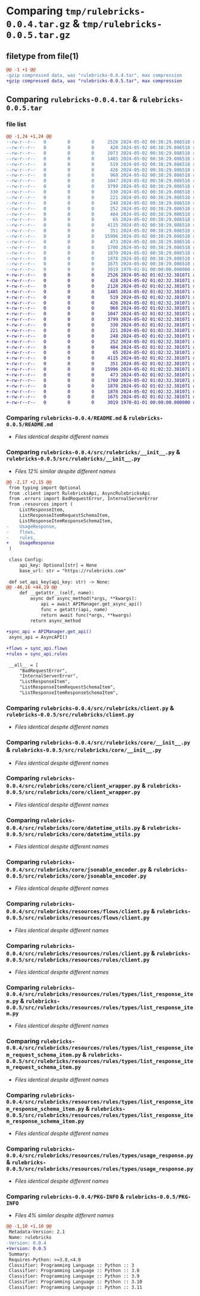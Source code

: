 # Comparing `tmp/rulebricks-0.0.4.tar.gz` & `tmp/rulebricks-0.0.5.tar.gz`

## filetype from file(1)

```diff
@@ -1 +1 @@
-gzip compressed data, was "rulebricks-0.0.4.tar", max compression
+gzip compressed data, was "rulebricks-0.0.5.tar", max compression
```

## Comparing `rulebricks-0.0.4.tar` & `rulebricks-0.0.5.tar`

### file list

```diff
@@ -1,24 +1,24 @@
--rw-r--r--   0        0        0     2526 2024-05-02 00:38:29.086518 rulebricks-0.0.4/README.md
--rw-r--r--   0        0        0      428 2024-05-02 00:38:29.086518 rulebricks-0.0.4/pyproject.toml
--rw-r--r--   0        0        0     2073 2024-05-02 00:38:29.086518 rulebricks-0.0.4/src/rulebricks/__init__.py
--rw-r--r--   0        0        0     1485 2024-05-02 00:38:29.086518 rulebricks-0.0.4/src/rulebricks/client.py
--rw-r--r--   0        0        0      519 2024-05-02 00:38:29.086518 rulebricks-0.0.4/src/rulebricks/core/__init__.py
--rw-r--r--   0        0        0      426 2024-05-02 00:38:29.086518 rulebricks-0.0.4/src/rulebricks/core/api_error.py
--rw-r--r--   0        0        0      968 2024-05-02 00:38:29.086518 rulebricks-0.0.4/src/rulebricks/core/client_wrapper.py
--rw-r--r--   0        0        0     1047 2024-05-02 00:38:29.086518 rulebricks-0.0.4/src/rulebricks/core/datetime_utils.py
--rw-r--r--   0        0        0     3799 2024-05-02 00:38:29.086518 rulebricks-0.0.4/src/rulebricks/core/jsonable_encoder.py
--rw-r--r--   0        0        0      330 2024-05-02 00:38:29.086518 rulebricks-0.0.4/src/rulebricks/core/remove_none_from_dict.py
--rw-r--r--   0        0        0      221 2024-05-02 00:38:29.086518 rulebricks-0.0.4/src/rulebricks/errors/__init__.py
--rw-r--r--   0        0        0      248 2024-05-02 00:38:29.086518 rulebricks-0.0.4/src/rulebricks/errors/bad_request_error.py
--rw-r--r--   0        0        0      252 2024-05-02 00:38:29.086518 rulebricks-0.0.4/src/rulebricks/errors/internal_server_error.py
--rw-r--r--   0        0        0      404 2024-05-02 00:38:29.086518 rulebricks-0.0.4/src/rulebricks/resources/__init__.py
--rw-r--r--   0        0        0       65 2024-05-02 00:38:29.086518 rulebricks-0.0.4/src/rulebricks/resources/flows/__init__.py
--rw-r--r--   0        0        0     4115 2024-05-02 00:38:29.086518 rulebricks-0.0.4/src/rulebricks/resources/flows/client.py
--rw-r--r--   0        0        0      351 2024-05-02 00:38:29.086518 rulebricks-0.0.4/src/rulebricks/resources/rules/__init__.py
--rw-r--r--   0        0        0    15996 2024-05-02 00:38:29.086518 rulebricks-0.0.4/src/rulebricks/resources/rules/client.py
--rw-r--r--   0        0        0      473 2024-05-02 00:38:29.086518 rulebricks-0.0.4/src/rulebricks/resources/rules/types/__init__.py
--rw-r--r--   0        0        0     1700 2024-05-02 00:38:29.086518 rulebricks-0.0.4/src/rulebricks/resources/rules/types/list_response_item.py
--rw-r--r--   0        0        0     1870 2024-05-02 00:38:29.086518 rulebricks-0.0.4/src/rulebricks/resources/rules/types/list_response_item_request_schema_item.py
--rw-r--r--   0        0        0     1878 2024-05-02 00:38:29.086518 rulebricks-0.0.4/src/rulebricks/resources/rules/types/list_response_item_response_schema_item.py
--rw-r--r--   0        0        0     1675 2024-05-02 00:38:29.086518 rulebricks-0.0.4/src/rulebricks/resources/rules/types/usage_response.py
--rw-r--r--   0        0        0     3019 1970-01-01 00:00:00.000000 rulebricks-0.0.4/PKG-INFO
+-rw-r--r--   0        0        0     2526 2024-05-02 01:02:32.381071 rulebricks-0.0.5/README.md
+-rw-r--r--   0        0        0      428 2024-05-02 01:02:32.381071 rulebricks-0.0.5/pyproject.toml
+-rw-r--r--   0        0        0     2128 2024-05-02 01:02:32.381071 rulebricks-0.0.5/src/rulebricks/__init__.py
+-rw-r--r--   0        0        0     1485 2024-05-02 01:02:32.381071 rulebricks-0.0.5/src/rulebricks/client.py
+-rw-r--r--   0        0        0      519 2024-05-02 01:02:32.381071 rulebricks-0.0.5/src/rulebricks/core/__init__.py
+-rw-r--r--   0        0        0      426 2024-05-02 01:02:32.381071 rulebricks-0.0.5/src/rulebricks/core/api_error.py
+-rw-r--r--   0        0        0      968 2024-05-02 01:02:32.381071 rulebricks-0.0.5/src/rulebricks/core/client_wrapper.py
+-rw-r--r--   0        0        0     1047 2024-05-02 01:02:32.381071 rulebricks-0.0.5/src/rulebricks/core/datetime_utils.py
+-rw-r--r--   0        0        0     3799 2024-05-02 01:02:32.381071 rulebricks-0.0.5/src/rulebricks/core/jsonable_encoder.py
+-rw-r--r--   0        0        0      330 2024-05-02 01:02:32.381071 rulebricks-0.0.5/src/rulebricks/core/remove_none_from_dict.py
+-rw-r--r--   0        0        0      221 2024-05-02 01:02:32.381071 rulebricks-0.0.5/src/rulebricks/errors/__init__.py
+-rw-r--r--   0        0        0      248 2024-05-02 01:02:32.381071 rulebricks-0.0.5/src/rulebricks/errors/bad_request_error.py
+-rw-r--r--   0        0        0      252 2024-05-02 01:02:32.381071 rulebricks-0.0.5/src/rulebricks/errors/internal_server_error.py
+-rw-r--r--   0        0        0      404 2024-05-02 01:02:32.381071 rulebricks-0.0.5/src/rulebricks/resources/__init__.py
+-rw-r--r--   0        0        0       65 2024-05-02 01:02:32.381071 rulebricks-0.0.5/src/rulebricks/resources/flows/__init__.py
+-rw-r--r--   0        0        0     4115 2024-05-02 01:02:32.381071 rulebricks-0.0.5/src/rulebricks/resources/flows/client.py
+-rw-r--r--   0        0        0      351 2024-05-02 01:02:32.381071 rulebricks-0.0.5/src/rulebricks/resources/rules/__init__.py
+-rw-r--r--   0        0        0    15996 2024-05-02 01:02:32.381071 rulebricks-0.0.5/src/rulebricks/resources/rules/client.py
+-rw-r--r--   0        0        0      473 2024-05-02 01:02:32.381071 rulebricks-0.0.5/src/rulebricks/resources/rules/types/__init__.py
+-rw-r--r--   0        0        0     1700 2024-05-02 01:02:32.381071 rulebricks-0.0.5/src/rulebricks/resources/rules/types/list_response_item.py
+-rw-r--r--   0        0        0     1870 2024-05-02 01:02:32.381071 rulebricks-0.0.5/src/rulebricks/resources/rules/types/list_response_item_request_schema_item.py
+-rw-r--r--   0        0        0     1878 2024-05-02 01:02:32.381071 rulebricks-0.0.5/src/rulebricks/resources/rules/types/list_response_item_response_schema_item.py
+-rw-r--r--   0        0        0     1675 2024-05-02 01:02:32.381071 rulebricks-0.0.5/src/rulebricks/resources/rules/types/usage_response.py
+-rw-r--r--   0        0        0     3019 1970-01-01 00:00:00.000000 rulebricks-0.0.5/PKG-INFO
```

### Comparing `rulebricks-0.0.4/README.md` & `rulebricks-0.0.5/README.md`

 * *Files identical despite different names*

### Comparing `rulebricks-0.0.4/src/rulebricks/__init__.py` & `rulebricks-0.0.5/src/rulebricks/__init__.py`

 * *Files 12% similar despite different names*

```diff
@@ -2,17 +2,15 @@
 from typing import Optional
 from .client import RulebricksApi, AsyncRulebricksApi
 from .errors import BadRequestError, InternalServerError
 from .resources import (
     ListResponseItem,
     ListResponseItemRequestSchemaItem,
     ListResponseItemResponseSchemaItem,
-    UsageResponse,
-    flows,
-    rules,
+    UsageResponse
 )
 
 class Config:
     api_key: Optional[str] = None
     base_url: str = "https://rulebricks.com"
 
 def set_api_key(api_key: str) -> None:
@@ -46,16 +44,19 @@
     def __getattr__(self, name):
         async def async_method(*args, **kwargs):
             api = await APIManager.get_async_api()
             func = getattr(api, name)
             return await func(*args, **kwargs)
         return async_method
 
+sync_api = APIManager.get_api()
 async_api = AsyncAPI()
 
+flows = sync_api.flows
+rules = sync_api.rules
 
 __all__ = [
     "BadRequestError",
     "InternalServerError",
     "ListResponseItem",
     "ListResponseItemRequestSchemaItem",
     "ListResponseItemResponseSchemaItem",
```

### Comparing `rulebricks-0.0.4/src/rulebricks/client.py` & `rulebricks-0.0.5/src/rulebricks/client.py`

 * *Files identical despite different names*

### Comparing `rulebricks-0.0.4/src/rulebricks/core/__init__.py` & `rulebricks-0.0.5/src/rulebricks/core/__init__.py`

 * *Files identical despite different names*

### Comparing `rulebricks-0.0.4/src/rulebricks/core/client_wrapper.py` & `rulebricks-0.0.5/src/rulebricks/core/client_wrapper.py`

 * *Files identical despite different names*

### Comparing `rulebricks-0.0.4/src/rulebricks/core/datetime_utils.py` & `rulebricks-0.0.5/src/rulebricks/core/datetime_utils.py`

 * *Files identical despite different names*

### Comparing `rulebricks-0.0.4/src/rulebricks/core/jsonable_encoder.py` & `rulebricks-0.0.5/src/rulebricks/core/jsonable_encoder.py`

 * *Files identical despite different names*

### Comparing `rulebricks-0.0.4/src/rulebricks/resources/flows/client.py` & `rulebricks-0.0.5/src/rulebricks/resources/flows/client.py`

 * *Files identical despite different names*

### Comparing `rulebricks-0.0.4/src/rulebricks/resources/rules/client.py` & `rulebricks-0.0.5/src/rulebricks/resources/rules/client.py`

 * *Files identical despite different names*

### Comparing `rulebricks-0.0.4/src/rulebricks/resources/rules/types/list_response_item.py` & `rulebricks-0.0.5/src/rulebricks/resources/rules/types/list_response_item.py`

 * *Files identical despite different names*

### Comparing `rulebricks-0.0.4/src/rulebricks/resources/rules/types/list_response_item_request_schema_item.py` & `rulebricks-0.0.5/src/rulebricks/resources/rules/types/list_response_item_request_schema_item.py`

 * *Files identical despite different names*

### Comparing `rulebricks-0.0.4/src/rulebricks/resources/rules/types/list_response_item_response_schema_item.py` & `rulebricks-0.0.5/src/rulebricks/resources/rules/types/list_response_item_response_schema_item.py`

 * *Files identical despite different names*

### Comparing `rulebricks-0.0.4/src/rulebricks/resources/rules/types/usage_response.py` & `rulebricks-0.0.5/src/rulebricks/resources/rules/types/usage_response.py`

 * *Files identical despite different names*

### Comparing `rulebricks-0.0.4/PKG-INFO` & `rulebricks-0.0.5/PKG-INFO`

 * *Files 4% similar despite different names*

```diff
@@ -1,10 +1,10 @@
 Metadata-Version: 2.1
 Name: rulebricks
-Version: 0.0.4
+Version: 0.0.5
 Summary: 
 Requires-Python: >=3.8,<4.0
 Classifier: Programming Language :: Python :: 3
 Classifier: Programming Language :: Python :: 3.8
 Classifier: Programming Language :: Python :: 3.9
 Classifier: Programming Language :: Python :: 3.10
 Classifier: Programming Language :: Python :: 3.11
```


